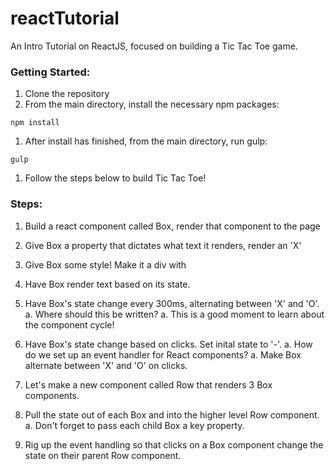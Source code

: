 reactTutorial
=============

An Intro Tutorial on ReactJS, focused on building a Tic Tac Toe game.

### Getting Started:

1. Clone the repository
1. From the main directory, install the necessary npm packages:
```
npm install
```
1. After install has finished, from the main directory, run gulp:
```
gulp
```
1. Follow the steps below to build Tic Tac Toe!


### Steps:

1. Build a react component called Box, render that component to the page

1. Give Box a property that dictates what text it renders, render an 'X'

1. Give Box some style! Make it a div with 

1. Have Box render text based on its state.

1. Have Box's state change every 300ms, alternating between 'X' and 'O'.
  a. Where should this be written?
  a. This is a good moment to learn about the component cycle!

1. Have Box's state change based on clicks. Set inital state to '-'.
  a. How do we set up an event handler for React components?
  a. Make Box alternate between 'X' and 'O' on clicks.

1. Let's make a new component called Row that renders 3 Box components.

1. Pull the state out of each Box and into the higher level Row component.
  a. Don't forget to pass each child Box a key property.

1. Rig up the event handling so that clicks on a Box component change the 
  state on their parent Row component.

